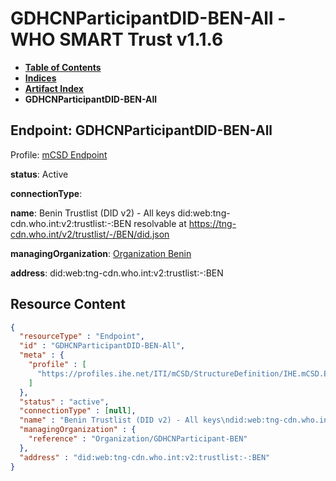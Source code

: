 # GDHCNParticipantDID-BEN-All - WHO SMART Trust v1.1.6

* [**Table of Contents**](toc.md)
* [**Indices**](indices.md)
* [**Artifact Index**](artifacts.md)
* **GDHCNParticipantDID-BEN-All**

## Endpoint: GDHCNParticipantDID-BEN-All

Profile: [mCSD Endpoint](https://profiles.ihe.net/ITI/mCSD/4.0.0/StructureDefinition-IHE.mCSD.Endpoint.html)

**status**: Active

**connectionType**: 

**name**: Benin Trustlist (DID v2) - All keys did:web:tng-cdn.who.int:v2:trustlist:-:BEN resolvable at https://tng-cdn.who.int/v2/trustlist/-/BEN/did.json

**managingOrganization**: [Organization Benin](Organization-GDHCNParticipant-BEN.md)

**address**: did:web:tng-cdn.who.int:v2:trustlist:-:BEN



## Resource Content

```json
{
  "resourceType" : "Endpoint",
  "id" : "GDHCNParticipantDID-BEN-All",
  "meta" : {
    "profile" : [
      "https://profiles.ihe.net/ITI/mCSD/StructureDefinition/IHE.mCSD.Endpoint"
    ]
  },
  "status" : "active",
  "connectionType" : [null],
  "name" : "Benin Trustlist (DID v2) - All keys\ndid:web:tng-cdn.who.int:v2:trustlist:-:BEN\nresolvable at https://tng-cdn.who.int/v2/trustlist/-/BEN/did.json",
  "managingOrganization" : {
    "reference" : "Organization/GDHCNParticipant-BEN"
  },
  "address" : "did:web:tng-cdn.who.int:v2:trustlist:-:BEN"
}

```

